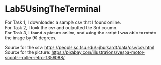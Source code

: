 # Lab5UsingTheTerminal
For Task 1, I downloaded a sample csv that I found online. <br />
For Task 2, I took the csv and outputted the 3rd column. <br />
For Task 3, I found a picture online, and using the script I was able to rotate the image by 90 degrees. <br />  

Source for the csv:  https://people.sc.fsu.edu/~jburkardt/data/csv/csv.html <br />
Source for the picture: https://pixabay.com/illustrations/vespa-motor-scooter-roller-retro-1359088/
